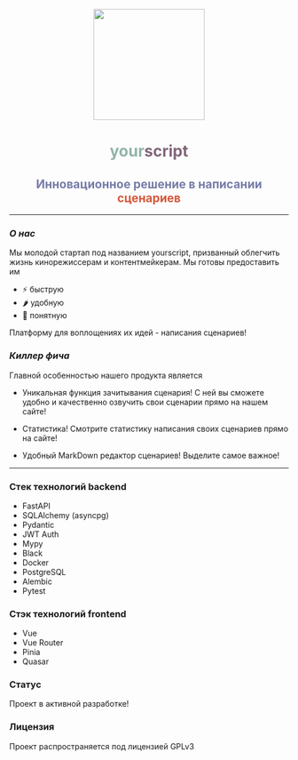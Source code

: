 <p align="center">
<img height="200" width="200" src="https://github.com/lubaskinc0de/yourscript/assets/100635212/e9393d8b-e3b5-4990-8796-bdadf986e3c4"></img>
</p>

<h1 align="center" style="color: #92b4a7">your<span style="color: #81667a">script</span></h1>
<h2 align="center" style="color: #777da7">Инновационное решение в написании <span style="color: #d5573b">
сценариев</span></h2>

------------------------
### *О нас*

Мы молодой стартап под названием yourscript, призванный облегчить жизнь кинорежиссерам и контентмейкерам.
Мы готовы предоставить им

- ⚡ быструю
- 🌶️ удобную
- 🥑 понятную

Платформу для воплощениях их идей - написания сценариев!

### *Киллер фича*

Главной особенностью нашего продукта является

- Уникальная функция зачитывания сценария!
С ней вы сможете удобно и качественно озвучить свои сценарии прямо на нашем сайте!

- Статистика! Смотрите статистику написания своих сценариев прямо на сайте!

- Удобный MarkDown редактор сценариев! Выделите самое важное!

---------------------

### Стeк технологий backend

- FastAPI
- SQLAlchemy (asyncpg)
- Pydantic
- JWT Auth
- Mypy
- Black
- Docker
- PostgreSQL
- Alembic
- Pytest

### Стэк технологий frontend

- Vue
- Vue Router
- Pinia
- Quasar

### Статус

Проект в активной разработке!

### Лицензия

Проект распространяется под лицензией GPLv3